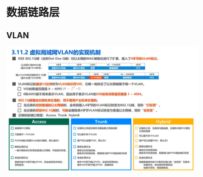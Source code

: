 # 数据链路层



## VLAN



![image-20210927193426642](assets/%E6%95%B0%E6%8D%AE%E9%93%BE%E8%B7%AF%E5%B1%82/image-20210927193426642.png)

